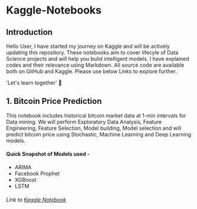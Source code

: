 # Kaggle-Notebooks

## Introduction
Hello User, I have started my journey on Kaggle and will be actively updating this repository. These notebooks aim to cover lifecyle of Data Science projects and will help you  bulid intelligent models. I have explained codes and their relevance using Markdown. All source code are available both on GitHub and Kaggle. Please use below Links to explore further.

'Let's learn together' :metal: 


## 1. Bitcoin Price Prediction
This notebook includes historical bitcoin market data at 1-min intervals for Data mining. We will perform Exploratory Data Analysis, Feature Engineering, Feature Selection, Model building, Model selection and will predict bitcoin price using Stochastic, Machine Learning and Deep Learning models.

#### Quick Snapshot of Models used -
- ARIMA
- Facebook Prophet
- XGBoost
- LSTM

###### Link to [Kaggle Notebook](https://www.kaggle.com/akashmathur2212/bitcoin-price-prediction-arima-xgboost-lstm-fbprop)
